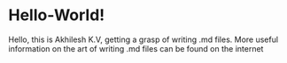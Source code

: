 # Hello-World!

Hello, this is Akhilesh K.V, getting a grasp of writing .md files. More useful information on the art of writing .md files can be found on the internet